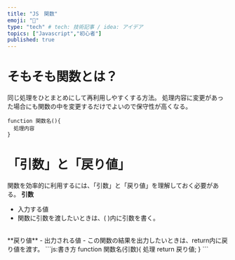 ```yaml
---
title: "JS　関数"
emoji: "📝"
type: "tech" # tech: 技術記事 / idea: アイデア
topics: ["Javascript","初心者"]
published: true
---
```

# そもそも関数とは？
同じ処理をひとまとめにして再利用しやすくする方法。
処理内容に変更があった場合にも関数の中を変更するだけでよいので保守性が高くなる。
```js:基本的な使い方
function 関数名(){
  処理内容
}
```
# 「引数」と「戻り値」
関数を効率的に利用するには、「引数」と「戻り値」を理解しておく必要がある。
**引数**
- 入力する値
- 関数に引数を渡したいときは、( )内に引数を書く。  
<br>
**戻り値**
- 出力される値
- この関数の結果を出力したいときは、return内に戻り値を渡す。
```js:書き方
function 関数名(引数){
  処理
  return 戻り値;
}
```
